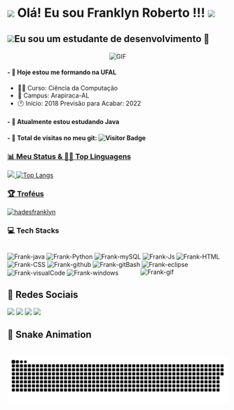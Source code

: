 # <img src="https://raw.githubusercontent.com/hadesfranklyn/hadesfranklyn/master/welcome.gif" width="80px"> Olá! Eu sou Franklyn Roberto !!! <img src="https://raw.githubusercontent.com/hadesfranklyn/hadesfranklyn/master/ola.gif" width="30px">

 ## <img src="https://raw.githubusercontent.com/hadesfranklyn/hadesfranklyn/master/manopla.gif" width="30px">Eu sou um estudante de desenvolvimento 👾
<p align="center">
    <img align="center" alt="GIF" src="https://github.com/hadesfranklyn/hadesfranklyn/blob/main/code.gif?raw=true" width="450" height="270" />
</p>

#### - 🔭 Hoje estou me formando na UFAL 
- 👨‍💻 Curso: Ciência da Computação 
 - 🏫 Campus: Arapiraca-AL
 - 🕐 Início: 2018 Previsão para Acabar: 2022
#### - 🌱 Atualmente estou estudando Java
#### - 👀 Total de visitas no meu git:  ![Visitor Badge](https://visitor-badge.laobi.icu/badge?page_id=hadesfranklyn.hadesfranklyn)


 <div>
  <a href="https://github.com/hadesfranklyn">
   
  
  ### 📊 Meu Status &                                                                    👩‍💻 Top Linguagens
  <img height="180em" src="https://github-readme-stats.vercel.app/api?username=hadesfranklyn&show_icons=true&theme=dracula&include_all_commits=true&count_private=true"/> ![Top Langs](https://github-readme-stats.vercel.app/api/top-langs/?username=hadesfranklyn&hide=TeX&layout=compact&theme=dracula)

  
 
 </div> 
   
   
 
 <!-- <img height="180em" src="https://github-readme-stats.vercel.app/api/top-langs/?username=hadesfranklyn&layout=compact&langs_count=7&theme=dracula"/> -->
  <!-- ![Top Langs](https://github-readme-stats.vercel.app/api/top-langs/?username=hadesfranklyn&hide=TeX&layout=compact&theme=dracula) -->

  ### 🏆 Troféus
  <p align="left"> <a href="https://github.com/ryo-ma/github-profile-trophy"><img src="https://github-profile-trophy.vercel.app/?username=hadesfranklyn&theme=dracula" alt="hadesfranklyn" /></a> </p>

  
 ### 💻 Tech Stacks 
<div style="display: inline_block"><br>
  <img align="center"  alt="Frank-java"   src="https://img.icons8.com/color/40/000000/java-coffee-cup-logo--v1.png"/>
  <img align="center" alt="Frank-Python"  src="https://img.icons8.com/color/40/000000/python--v1.png"/>
  <img align="center" alt="Frank-mySQL" src="https://img.icons8.com/fluency/40/000000/mysql-logo.png"/>
 
  <img align="center" alt="Frank-Js" src="https://img.icons8.com/color/40/000000/javascript--v1.png"/>
<!--  <img align="center" alt="Frank-Ts" height="30" width="40" src="https://raw.githubusercontent.com/devicons/devicon/master/icons/typescript/typescript-plain.svg"> -->
<!--  <img align="center" alt="Frank-React" height="30" width="40" src="https://raw.githubusercontent.com/devicons/devicon/master/icons/react/react-original.svg"> -->
  <img align="center" alt="Frank-HTML" src="https://img.icons8.com/color/40/000000/html-5--v1.png"/>
  <img align="center" alt="Frank-CSS"  src="https://img.icons8.com/color/40/000000/css3.png"/>
 <img align="center" alt="Frank-github" src="https://img.icons8.com/material-rounded/40/000000/github.png"/>
 <img align="center" alt="Frank-gitBash" src="https://img.icons8.com/color/40/000000/git.png"/>
<img align="center" alt="Frank-eclipse"  src="https://img.icons8.com/nolan/40/java-eclipse.png"/>
  <img align="center" alt="Frank-visualCode" src="https://img.icons8.com/color/40/000000/visual-studio-code-2019.png"/>
   <img align="center" alt="Frank-windows" src="https://img.icons8.com/color/30/000000/windows-10.png"/>
  <img align="right" alt="Frank-gif" height="200" width="200" src="https://user-images.githubusercontent.com/58437929/131928238-3a81c3d3-65b2-4a94-9148-94b1b265b93f.gif">
  <!-- site de icones https://icons8.com/ -->
 

</div>
  
  ## 📌 Redes Sociais
 
<div> 
  
  <a href="https://www.instagram.com/franklyn_r.s" target="_blank"><img src="https://img.shields.io/badge/-Instagram-%23E4405F?style=for-the-badge&logo=instagram&logoColor=white" target="_blank"></a>
 <a href="https://discord.gg/CTUjFnsz" target="_blank"><img src="https://img.shields.io/badge/Discord-7289DA?style=for-the-badge&logo=discord&logoColor=white" target="_blank"></a> 
  <a href = "mailto:franklyn.silva@arapiraca.ufal.br"><img src="https://img.shields.io/badge/-Gmail-%23333?style=for-the-badge&logo=gmail&logoColor=white" target="_blank"></a>
  <a href="https://www.linkedin.com/in/franklyn-roberto-da-silva-9b6a871a8/" target="_blank"><img src="https://img.shields.io/badge/-LinkedIn-%230077B5?style=for-the-badge&logo=linkedin&logoColor=white" target="_blank"></a> 
## 🐍 Snake Animation
![Snake animation](https://github.com/hadesfranklyn/hadesfranklyn/blob/output/github-contribution-grid-snake.svg)
 
 
</div>



